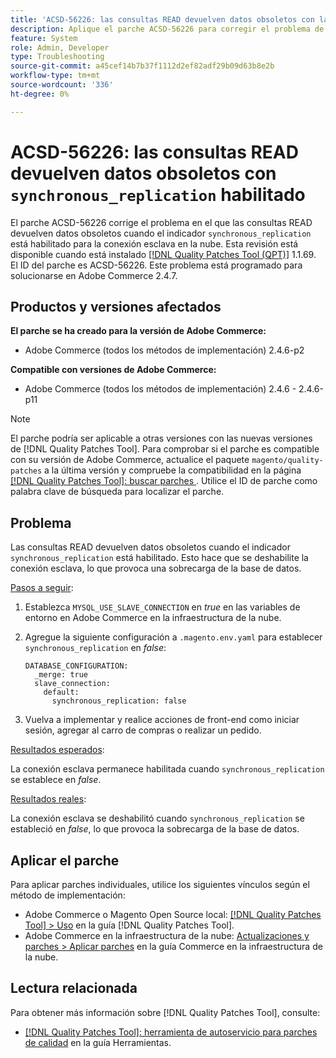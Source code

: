 ```yaml
---
title: 'ACSD-56226: las consultas READ devuelven datos obsoletos con la replicación sincrónica habilitada'
description: Aplique el parche ACSD-56226 para corregir el problema de Adobe Commerce en el que las consultas READ devuelven datos obsoletos cuando el indicador "sync_replication" está habilitado para la conexión esclava en la nube.
feature: System
role: Admin, Developer
type: Troubleshooting
source-git-commit: a45cef14b7b37f1112d2ef82adf29b09d63b8e2b
workflow-type: tm+mt
source-wordcount: '336'
ht-degree: 0%

---
```



# ACSD-56226: las consultas READ devuelven datos obsoletos con `synchronous_replication` habilitado

El parche ACSD-56226 corrige el problema en el que las consultas READ devuelven datos obsoletos cuando el indicador `synchronous_replication` está habilitado para la conexión esclava en la nube. Esta revisión está disponible cuando está instalado [[!DNL Quality Patches Tool (QPT)]](/help/tools/quality-patches-tool/quality-patches-tool-to-self-serve-quality-patches.md) 1.1.69. El ID del parche es ACSD-56226. Este problema está programado para solucionarse en Adobe Commerce 2.4.7.

## Productos y versiones afectados

**El parche se ha creado para la versión de Adobe Commerce:**

* Adobe Commerce (todos los métodos de implementación) 2.4.6-p2

**Compatible con versiones de Adobe Commerce:**

* Adobe Commerce (todos los métodos de implementación) 2.4.6 - 2.4.6-p11

>[!NOTE]
>
>El parche podría ser aplicable a otras versiones con las nuevas versiones de [!DNL Quality Patches Tool]. Para comprobar si el parche es compatible con su versión de Adobe Commerce, actualice el paquete `magento/quality-patches` a la última versión y compruebe la compatibilidad en la página [[!DNL Quality Patches Tool]: buscar parches ](https://experienceleague.adobe.com/tools/commerce-quality-patches/index.html?lang=es). Utilice el ID de parche como palabra clave de búsqueda para localizar el parche.

## Problema

Las consultas READ devuelven datos obsoletos cuando el indicador `synchronous_replication` está habilitado. Esto hace que se deshabilite la conexión esclava, lo que provoca una sobrecarga de la base de datos.

<u>Pasos a seguir</u>:

1. Establezca `MYSQL_USE_SLAVE_CONNECTION` en *true* en las variables de entorno en Adobe Commerce en la infraestructura de la nube.
1. Agregue la siguiente configuración a `.magento.env.yaml` para establecer `synchronous_replication` en *false*:

   ```
   DATABASE_CONFIGURATION:
     _merge: true
     slave_connection:
       default:
         synchronous_replication: false
   ```

1. Vuelva a implementar y realice acciones de front-end como iniciar sesión, agregar al carro de compras o realizar un pedido.

<u>Resultados esperados</u>:

La conexión esclava permanece habilitada cuando `synchronous_replication` se establece en *false*.

<u>Resultados reales</u>:

La conexión esclava se deshabilitó cuando `synchronous_replication` se estableció en *false*, lo que provoca la sobrecarga de la base de datos.

## Aplicar el parche

Para aplicar parches individuales, utilice los siguientes vínculos según el método de implementación:

* Adobe Commerce o Magento Open Source local: [[!DNL Quality Patches Tool] > Uso](/help/tools/quality-patches-tool/usage.md) en la guía [!DNL Quality Patches Tool].
* Adobe Commerce en la infraestructura de la nube: [Actualizaciones y parches > Aplicar parches](https://experienceleague.adobe.com/docs/commerce-cloud-service/user-guide/develop/upgrade/apply-patches.html?lang=es) en la guía Commerce en la infraestructura de la nube.

## Lectura relacionada

Para obtener más información sobre [!DNL Quality Patches Tool], consulte:

* [[!DNL Quality Patches Tool]: herramienta de autoservicio para parches de calidad](/help/tools/quality-patches-tool/quality-patches-tool-to-self-serve-quality-patches.md) en la guía Herramientas.
